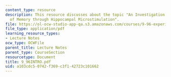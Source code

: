 ```yaml
---
content_type: resource
description: This resource discusses about the topic "An Investigation into the Mechanisms
  of Memory through Hippocampal Microstimulation".
file: https://ol-ocw-studio-app-qa.s3.amazonaws.com/courses/9-96-experimental-methods-of-adjustable-tetrode-array-neurophysiology-january-iap-2001/a103cdc50742f369c3f142723c101662_9_96INTRO.pdf
file_type: application/pdf
learning_resource_types:
- Lecture Notes
ocw_type: OCWFile
parent_title: Lecture Notes
parent_type: CourseSection
resourcetype: Document
title: 9_96INTRO.pdf
uid: a103cdc5-0742-f369-c3f1-42723c101662
---
```

